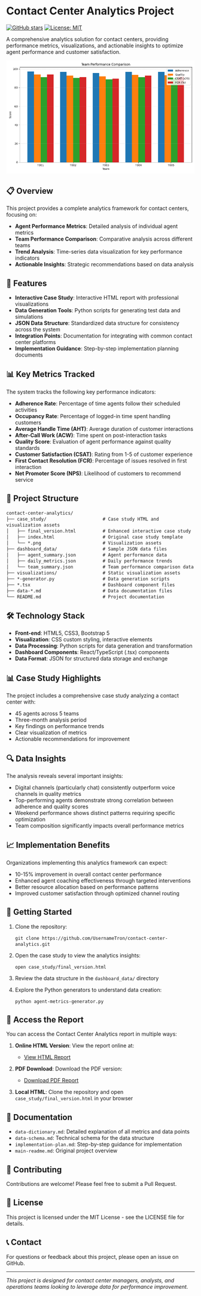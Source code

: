 # Contact Center Analytics Project

[![GitHub stars](https://img.shields.io/github/stars/UsernameTron/contact-center-analytics?style=social)](https://github.com/UsernameTron/contact-center-analytics/stargazers)
[![License: MIT](https://img.shields.io/badge/License-MIT-yellow.svg)](https://opensource.org/licenses/MIT)

A comprehensive analytics solution for contact centers, providing performance metrics, visualizations, and actionable insights to optimize agent performance and customer satisfaction.

![Contact Center Dashboard](case_study/team_performance.png)

## 📋 Overview

This project provides a complete analytics framework for contact centers, focusing on:

- **Agent Performance Metrics**: Detailed analysis of individual agent metrics
- **Team Performance Comparison**: Comparative analysis across different teams
- **Trend Analysis**: Time-series data visualization for key performance indicators
- **Actionable Insights**: Strategic recommendations based on data analysis

## 🚀 Features

- **Interactive Case Study**: Interactive HTML report with professional visualizations
- **Data Generation Tools**: Python scripts for generating test data and simulations
- **JSON Data Structure**: Standardized data structure for consistency across the system
- **Integration Points**: Documentation for integrating with common contact center platforms
- **Implementation Guidance**: Step-by-step implementation planning documents

## 📊 Key Metrics Tracked

The system tracks the following key performance indicators:

- **Adherence Rate**: Percentage of time agents follow their scheduled activities
- **Occupancy Rate**: Percentage of logged-in time spent handling customers
- **Average Handle Time (AHT)**: Average duration of customer interactions
- **After-Call Work (ACW)**: Time spent on post-interaction tasks
- **Quality Score**: Evaluation of agent performance against quality standards
- **Customer Satisfaction (CSAT)**: Rating from 1-5 of customer experience
- **First Contact Resolution (FCR)**: Percentage of issues resolved in first interaction
- **Net Promoter Score (NPS)**: Likelihood of customers to recommend service

## 📁 Project Structure

```
contact-center-analytics/
├── case_study/                     # Case study HTML and visualization assets
│   ├── final_version.html          # Enhanced interactive case study
│   ├── index.html                  # Original case study template
│   └── *.png                       # Visualization assets
├── dashboard_data/                 # Sample JSON data files
│   ├── agent_summary.json          # Agent performance data
│   ├── daily_metrics.json          # Daily performance trends
│   └── team_summary.json           # Team performance comparison data
├── visualizations/                 # Static visualization assets
├── *-generator.py                  # Data generation scripts
├── *.tsx                           # Dashboard component files
├── data-*.md                       # Data documentation files
└── README.md                       # Project documentation
```

## 🛠️ Technology Stack

- **Front-end**: HTML5, CSS3, Bootstrap 5
- **Visualization**: CSS custom styling, interactive elements
- **Data Processing**: Python scripts for data generation and transformation
- **Dashboard Components**: React/TypeScript (.tsx) components
- **Data Format**: JSON for structured data storage and exchange

## 📊 Case Study Highlights

The project includes a comprehensive case study analyzing a contact center with:

- 45 agents across 5 teams
- Three-month analysis period
- Key findings on performance trends
- Clear visualization of metrics
- Actionable recommendations for improvement

## 🔍 Data Insights

The analysis reveals several important insights:

- Digital channels (particularly chat) consistently outperform voice channels in quality metrics
- Top-performing agents demonstrate strong correlation between adherence and quality scores
- Weekend performance shows distinct patterns requiring specific optimization
- Team composition significantly impacts overall performance metrics

## 📈 Implementation Benefits

Organizations implementing this analytics framework can expect:

- 10-15% improvement in overall contact center performance
- Enhanced agent coaching effectiveness through targeted interventions
- Better resource allocation based on performance patterns
- Improved customer satisfaction through optimized channel routing

## 🚀 Getting Started

1. Clone the repository:
   ```
   git clone https://github.com/UsernameTron/contact-center-analytics.git
   ```

2. Open the case study to view the analytics insights:
   ```
   open case_study/final_version.html
   ```

3. Review the data structure in the `dashboard_data/` directory

4. Explore the Python generators to understand data creation:
   ```
   python agent-metrics-generator.py
   ```

## 📄 Access the Report

You can access the Contact Center Analytics report in multiple ways:

1. **Online HTML Version**: View the report online at:
   - [View HTML Report](https://usernametron.github.io/contact-center-analytics/case_study/final_version.html)

2. **PDF Download**: Download the PDF version:
   - [Download PDF Report](https://github.com/UsernameTron/contact-center-analytics/raw/main/downloads/contact_center_analytics_report.pdf)

3. **Local HTML**: Clone the repository and open `case_study/final_version.html` in your browser

## 📄 Documentation

- `data-dictionary.md`: Detailed explanation of all metrics and data points
- `data-schema.md`: Technical schema for the data structure
- `implementation-plan.md`: Step-by-step guidance for implementation
- `main-readme.md`: Original project overview

## 🤝 Contributing

Contributions are welcome! Please feel free to submit a Pull Request.

## 📜 License

This project is licensed under the MIT License - see the LICENSE file for details.

## 📞 Contact

For questions or feedback about this project, please open an issue on GitHub.

---

*This project is designed for contact center managers, analysts, and operations teams looking to leverage data for performance improvement.*